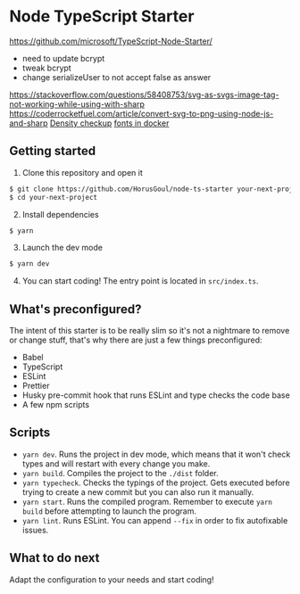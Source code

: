 # Node TypeScript Starter

https://github.com/microsoft/TypeScript-Node-Starter/
  - need to update bcrypt
  - tweak bcrypt
  - change serializeUser to not accept false as answer
  
https://stackoverflow.com/questions/58408753/svg-as-svgs-image-tag-not-working-while-using-with-sharp
https://coderrocketfuel.com/article/convert-svg-to-png-using-node-js-and-sharp
[Density checkup](https://github.com/lovell/sharp/issues/729)
[fonts in docker](https://medium.com/@aungmt/image-manipulation-in-nodejs-bdc31da22d08)

## Getting started

1. Clone this repository and open it

```bash
$ git clone https://github.com/HorusGoul/node-ts-starter your-next-project
$ cd your-next-project
```

2. Install dependencies

```bash
$ yarn
```

3. Launch the dev mode

```bash
$ yarn dev
```

4. You can start coding! The entry point is located in `src/index.ts`.

## What's preconfigured?

The intent of this starter is to be really slim so it's not a nightmare to remove or change stuff, that's why there are just a few things preconfigured:

- Babel
- TypeScript
- ESLint
- Prettier
- Husky pre-commit hook that runs ESLint and type checks the code base
- A few npm scripts

## Scripts

- `yarn dev`. Runs the project in dev mode, which means that it won't check types and will restart with every change you make.
- `yarn build`. Compiles the project to the `./dist` folder.
- `yarn typecheck`. Checks the typings of the project. Gets executed before trying to create a new commit but you can also run it manually.
- `yarn start`. Runs the compiled program. Remember to execute `yarn build` before attempting to launch the program.
- `yarn lint`. Runs ESLint. You can append `--fix` in order to fix autofixable issues.

## What to do next

Adapt the configuration to your needs and start coding!
